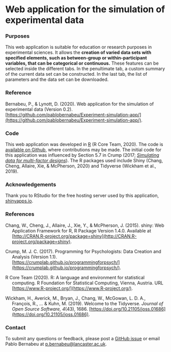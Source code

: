# Web application for the simulation of experimental data

### Purposes

This web application is suitable for education or research purposes in experimental sciences. It allows the **creation of varied data sets with specified elements, such as between-group or within-participant variables, that can be categorical or continuous.** These features can be selected inside the different tabs. In the penultimate tab, a custom summary of the current data set can be constructed. In the last tab, the list of parameters and the data set can be downloaded.

### Reference

Bernabeu, P., & Lynott, D. (2020). Web application for the simulation of experimental data (Version 0.2). [https://github.com/pablobernabeu/Experiment-simulation-app/](https://github.com/pablobernabeu/Experiment-simulation-app/).

### Code

This web application was developed in [R](https://www.r-project.org/about.html) (R Core Team, 2020). The code is [available on Github](https://github.com/pablobernabeu/Experiment-simulation-app/blob/master/experiment-simulation.Rmd), where contributions may be made. The initial code for this application was influenced by Section 5.7 in Crump (2017; [*Simulating data for multi-factor designs*](https://crumplab.github.io/programmingforpsych/simulating-and-analyzing-data-in-r.html#simulating-data-for-multi-factor-designs)). The R packages used include Shiny (Chang, Cheng, Allaire, Xie, & McPherson, 2020) and Tidyverse (Wickham et al., 2019).

### Acknowledgements

Thank you to RStudio for the free hosting server used by this application, [shinyapps.io](https://www.shinyapps.io/).

### References

<div style = "text-indent:-1.5em; margin-left:1.5em;">

Chang, W., Cheng, J., Allaire, J., Xie, Y., & McPherson, J. (2015). shiny: Web Application Framework for R, R Package Version 1.4.0. Available at [http://CRAN.R-project.org/package=shiny](http://CRAN.R-project.org/package=shiny).

Crump, M. J. C. (2017). Programming for Psychologists: Data Creation and Analysis (Version 1.1). [https://crumplab.github.io/programmingforpsych/](https://crumplab.github.io/programmingforpsych/).

R Core Team (2020). R: A language and environment for statistical computing. R Foundation for Statistical Computing, Vienna, Austria. URL [https://www.R-project.org/](https://www.R-project.org/).

Wickham, H., Averick, M., Bryan, J., Chang, W., McGowan, L. D. A., Fran&ccedil;ois, R., ... & Kuhn, M. (2019). Welcome to the Tidyverse. *Journal of Open Source Software, 4*(43), 1686. [https://doi.org/10.21105/joss.01686](https://doi.org/10.21105/joss.01686).

</div>

### Contact

To submit any questions or feedback, please post a [GitHub issue](https://github.com/pablobernabeu/Experiment-simulation-app/issues) or email Pablo Bernabeu at [p.bernabeu@lancaster.ac.uk](mailto:p.bernabeu@lancaster.ac.uk).
